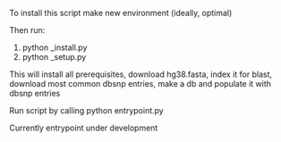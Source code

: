 To install this script make new environment (ideally, optimal)

Then run:
1. python _install.py
2. python _setup.py 

This will install all prerequisites, download hg38.fasta, index it for blast, download most common dbsnp entries, make a db and populate it with dbsnp entries

Run script by calling python entrypoint.py

Currently entrypoint under development